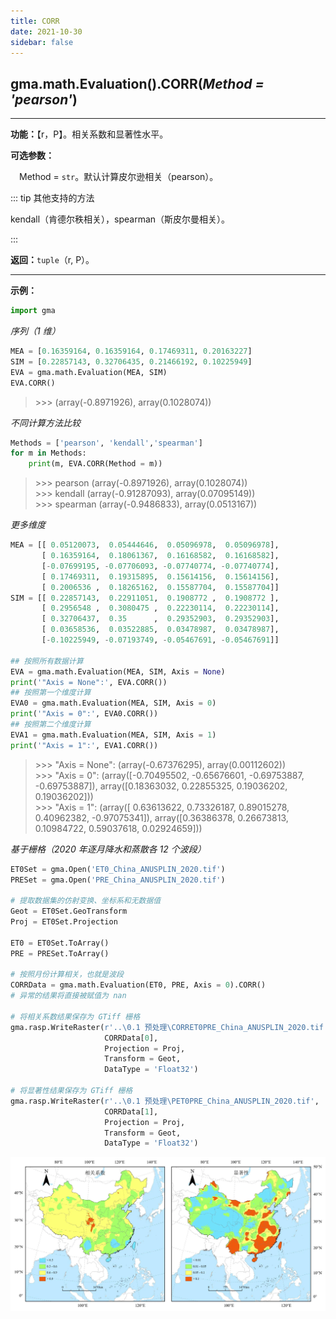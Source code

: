 ```yaml
---
title: CORR
date: 2021-10-30
sidebar: false
---
```


## gma.math.Evaluation().**CORR**(*Method = 'pearson'*)
---

**功能：**【r，P】。相关系数和显著性水平。

**可选参数：** 

&emsp;Method = `str`。默认计算皮尔逊相关（pearson）。
        
::: tip 其他支持的方法

kendall（肯德尔秩相关），spearman（斯皮尔曼相关）。

:::

**返回：**`tuple`（r, P）。

---

**示例：**

```python
import gma
```

*序列（1 维）*

```python
MEA = [0.16359164, 0.16359164, 0.17469311, 0.20163227]
SIM = [0.22857143, 0.32706435, 0.21466192, 0.10225949]
EVA = gma.math.Evaluation(MEA, SIM)
EVA.CORR()
```
> \>>> (array(-0.8971926), array(0.1028074))

*不同计算方法比较*

```python
Methods = ['pearson', 'kendall','spearman']
for m in Methods:
    print(m, EVA.CORR(Method = m))
```
> \>>> pearson (array(-0.8971926), array(0.1028074))<br>
> \>>> kendall (array(-0.91287093), array(0.07095149))<br>
> \>>> spearman (array(-0.9486833), array(0.0513167))

*更多维度*
```python
MEA = [[ 0.05120073,  0.05444646,  0.05096978,  0.05096978],
       [ 0.16359164,  0.18061367,  0.16168582,  0.16168582],
       [-0.07699195, -0.07706093, -0.07740774, -0.07740774],
       [ 0.17469311,  0.19315895,  0.15614156,  0.15614156],
       [ 0.2006536 ,  0.18265162,  0.15587704,  0.15587704]]
SIM = [[ 0.22857143,  0.22911051,  0.1908772 ,  0.1908772 ],
       [ 0.2956548 ,  0.3080475 ,  0.22230114,  0.22230114],
       [ 0.32706437,  0.35      ,  0.29352903,  0.29352903],
       [ 0.03658536,  0.03522885,  0.03478987,  0.03478987],
       [-0.10225949, -0.07193749, -0.05467691, -0.05467691]]

## 按照所有数据计算
EVA = gma.math.Evaluation(MEA, SIM, Axis = None)
print('"Axis = None":', EVA.CORR())
## 按照第一个维度计算
EVA0 = gma.math.Evaluation(MEA, SIM, Axis = 0)
print('"Axis = 0":', EVA0.CORR())
## 按照第二个维度计算
EVA1 = gma.math.Evaluation(MEA, SIM, Axis = 1)
print('"Axis = 1":', EVA1.CORR())
```
> \>>> "Axis = None": (array(-0.67376295), array(0.00112602))<br>
> \>>> "Axis = 0": (array([-0.70495502, -0.65676601, -0.69753887, -0.69753887]), array([0.18363032, 0.22855325, 0.19036202, 0.19036202]))<br>
> \>>> "Axis = 1": (array([ 0.63613622,  0.73326187,  0.89015278,  0.40962382, -0.97075341]), array([0.36386378, 0.26673813, 0.10984722, 0.59037618, 0.02924659]))

*基于栅格（2020 年逐月降水和蒸散各 12 个波段）*

```python
ET0Set = gma.Open('ET0_China_ANUSPLIN_2020.tif')
PRESet = gma.Open('PRE_China_ANUSPLIN_2020.tif')

# 提取数据集的仿射变换、坐标系和无数据值
Geot = ET0Set.GeoTransform
Proj = ET0Set.Projection

ET0 = ET0Set.ToArray()
PRE = PRESet.ToArray()

# 按照月份计算相关，也就是波段
CORRData = gma.math.Evaluation(ET0, PRE, Axis = 0).CORR()
# 异常的结果将直接被赋值为 nan

# 将相关系数结果保存为 GTiff 栅格
gma.rasp.WriteRaster(r'..\0.1 预处理\CORRET0PRE_China_ANUSPLIN_2020.tif', 
                     CORRData[0], 
                     Projection = Proj, 
                     Transform = Geot,
                     DataType = 'Float32')

# 将显著性结果保存为 GTiff 栅格
gma.rasp.WriteRaster(r'..\0.1 预处理\PET0PRE_China_ANUSPLIN_2020.tif', 
                     CORRData[1], 
                     Projection = Proj, 
                     Transform = Geot,
                     DataType = 'Float32')
```
![](/math/CORR.webp)
